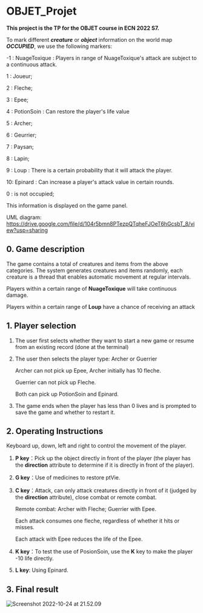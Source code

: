 # OBJET_Projet

**This project is the TP for the OBJET course in ECN 2022 S7.**

To mark different **_creature_** or **_object_** information on the world map **_OCCUPIED_**, we use the following markers: 

-1 : NuageToxique : Players in range of NuageToxique's attack are subject to a continuous attack.

1 : Joueur; 

2 : Fleche; 

3 : Epee; 

4 : PotionSoin : Can restore the player's life value

5 : Archer;

 6 : Geurrier; 

7 : Paysan; 

8 : Lapin; 

9 : Loup : There is a certain probability that it will attack the player.

10: Epinard : Can increase a player's attack value in certain rounds. 

0 : is not occupied;

This information is displayed on the game panel.

UML diagram: https://drive.google.com/file/d/104r5bmn8PTezpQTqheFJOeT6hGcsbT_8/view?usp=sharing

## 0. Game description

The game contains a total of creatures and items from the above categories. The system generates creatures and items randomly, each creature is a thread that enables automatic movement at regular intervals.

Players within a certain range of **NuageToxique** will take continuous damage.

Players within a certain range of **Loup** have a chance of receiving an attack

## 1. Player selection

1. The user first selects whether they want to start a new game or resume from an existing record (done at the terminal)

2. The user then selects the player type: Archer or Guerrier

    Archer can not pick up Epee, Archer initially has 10 fleche.

    Guerrier can not pick up Fleche.

    Both can pick up PotionSoin and Epinard.

3. The game ends when the player has less than 0 lives and is prompted to save the game and whether to restart it.

## 2. Operating Instructions

Keyboard up, down, left and right to control the movement of the player.

1. **P key**：Pick up the object directly in front of the player (the player has the **direction** attribute to determine if it is directly in front of the player).

2. **G key**：Use of medicines to restore ptVie.

3. **C key**：Attack, can only attack creatures directly in front of it (judged by the **direction** attribute), close combat or remote combat.

   Remote combat: Archer with Fleche; Guerrier with Epee.

   Each attack consumes one fleche, regardless of whether it hits or misses.

   Each attack with Epee reduces the life of the Epee.

4. **K key**：To test the use of PosionSoin, use the **K** key to make the player -10 life directly.

5. **L key**: Using Epinard.

## 3. Final result

![Screenshot 2022-10-24 at 21.52.09](/Users/wuzilong/NetBeansProjects/ProjetTP/Screenshot%202022-10-24%20at%2021.52.09.png)
